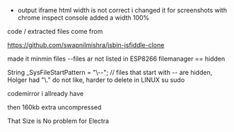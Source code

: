 * output iframe html width is not correct i changed it for screenshots with chrome inspect console added a width 100%


code / extracted files come from

https://github.com/swapnilmishra/jsbin-jsfiddle-clone

made it minmin files --files ar not listed in ESP8266 filemanager == hidden

 String _SysFileStartPattern =  "\\--"; // files that start with -- are hidden, Holger had  "\\." do not like, harder to delete in LINUX su sudo

codemirror i allready have

then 160kb extra uncompressed

That Size is No problem for Electra
